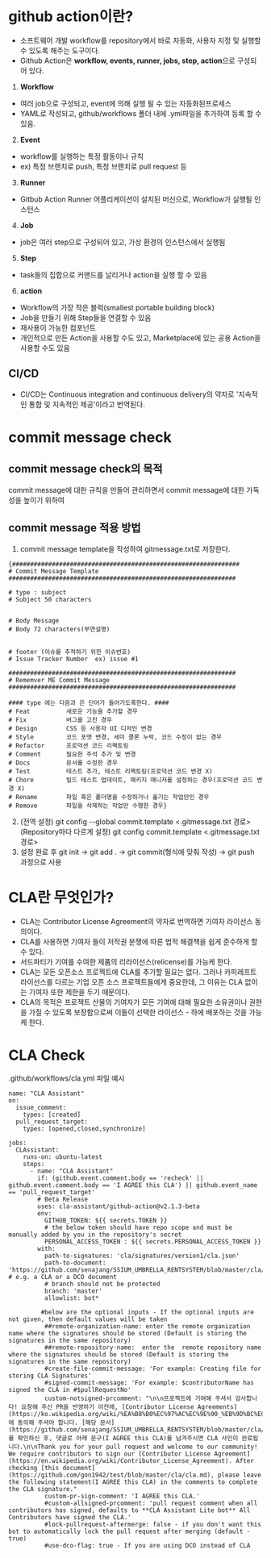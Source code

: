 # github action이란?
- 소프트웨어 개발 workflow를 repository에서 바로 자동화, 사용자 지정 및 실행할 수 있도록 해주는 도구이다.    
- Github Action은 **workflow, events, runner, jobs, step, action**으로 구성되어 있다.
1. **Workflow**
- 여러 job으로 구성되고, event에 의해 실행 될 수 있는 자동화된프로세스
- YAML로 작성되고, github/workflows 폴더 내에 .yml파일을 추가하여 등록 할 수 있음.
2. **Event**
- workflow를 실행하는 특정 활동이나 규칙
- ex) 특정 브랜치로 push, 특정 브랜치로 pull request 등
3. **Runner**
- Gitbub Action Runner 어플리케이션이 설치된 머신으로, Workflow가 실행될 인스턴스
4. **Job**
- job은 여러 step으로 구성되어 있고, 가상 환경의 인스턴스에서 실행됨
5. **Step**
- task들의 집합으로 커맨드를 날리거나 action을 실행 할 수 있음
6. **action**
- Workflow의 가장 작은 블럭(smallest portable building block)
- Job을 만들기 위해 Step들을 연결할 수 있음
- 재사용이 가능한 컴포넌트
- 개인적으로 만든 Action을 사용할 수도 있고, Marketplace에 있는 공용 Action을 사용할 수도 있음

## CI/CD
- CI/CD는 Continuous integration and continuous delivery의 약자로 '지속적인 통합 및 지속적인 제공'이라고 번역된다. 

# commit message check
## commit message check의 목적
commit message에 대한 규칙을 만들어 관리하면서 commit message에 대한 가독성을 높이기 위하여
## commit message 적용 방법
1. commit message template을 작성하여 gitmessage.txt로 저장한다.    
<pre><code>{###############################################################
# Commit Message Template
###############################################################

# type : subject
# Subject 50 characters


# Body Message
# Body 72 characters(부연설명)


# footer (이슈를 추적하기 위한 이슈번호)
# Issue Tracker Number  ex) issue #1

###############################################################
# Rememver ME Commit Message 
###############################################################

#### type 에는 다음과 은 단어가 들어가도록한다. ####
# Feat	        새로운 기능을 추가할 경우
# Fix	        버그를 고친 경우
# Design	    CSS 등 사용자 UI 디자인 변경
# Style	        코드 포맷 변경, 세미 콜론 누락, 코드 수정이 없는 경우
# Refactor	    프로덕션 코드 리팩토링
# Comment	    필요한 주석 추가 및 변경
# Docs	        문서를 수정한 경우
# Test	        테스트 추가, 테스트 리팩토링(프로덕션 코드 변경 X)
# Chore 	    빌드 태스트 업데이트, 패키지 매니저를 설정하는 경우(프로덕션 코드 변경 X)
# Rename	    파일 혹은 폴더명을 수정하거나 옮기는 작업만인 경우
# Remove	    파일을 삭제하는 작업만 수행한 경우}</code></pre>
2. (전역 설정) git config --global commit.template <.gitmessage.txt 경로>
(Repository마다 다르게 설정) git config commit.template <.gitmessage.txt 경로>
3. 설정 완료 후 git init -> git add . -> git commit(형식에 맞춰 작성) -> git push 과정으로 사용   

# CLA란 무엇인가?   
- CLA는 Contributor License Agreement의 약자로 번역하면 기여자 라이선스 동의이다.   
- CLA를 사용하면 기여자 들이 저작권 분쟁에 따른 법적 해결책을 쉽게 준수하게 할 수 있다.    
- 서드파티가 기여를 수여한 제품의 리라이선스(relicense)를 가능케 한다.    
- CLA는 모든 오픈소스 프로젝트에 CLA를 추가할 필요는 없다. 그러나 카피레프트 라이선스를 다르는 기업 오픈 소스 프로젝트들에게 중요한데, 그 이유는 CLA 없이는 기여자 또한 제한을 두기 때문이다.
- CLA의 목적은 프로젝트 산물의 기여자가 모든 기여에 대해 필요한 소유권이나 권한을 가질 수 있도록 보장함으로써 이들이 선택한 라이선스 - 하에 배포하는 것을 가능케 한다.
# CLA Check
.github/workflows/cla.yml 파일 예시
```
name: "CLA Assistant"
on:
  issue_comment:
    types: [created]
  pull_request_target:
    types: [opened,closed,synchronize]

jobs:
  CLAssistant:
    runs-on: ubuntu-latest
    steps:
      - name: "CLA Assistant"
        if: (github.event.comment.body == 'recheck' || github.event.comment.body == 'I AGREE this CLA') || github.event_name == 'pull_request_target'
        # Beta Release
        uses: cla-assistant/github-action@v2.1.3-beta
        env:
          GITHUB_TOKEN: ${{ secrets.TOKEN }}
          # the below token should have repo scope and must be manually added by you in the repository's secret
          PERSONAL_ACCESS_TOKEN : ${{ secrets.PERSONAL_ACCESS_TOKEN }}
        with:
          path-to-signatures: 'cla/signatures/version1/cla.json'
          path-to-document: 'https://github.com/senajang/SSIUM_UMBRELLA_RENTSYSTEM/blob/master/cla/cla.md' # e.g. a CLA or a DCO document
          # branch should not be protected
          branch: 'master'
          allowlist: bot*

         #below are the optional inputs - If the optional inputs are not given, then default values will be taken
          ##remote-organization-name: enter the remote organization name where the signatures should be stored (Default is storing the signatures in the same repository)
          ##remote-repository-name:  enter the  remote repository name where the signatures should be stored (Default is storing the signatures in the same repository)
          #create-file-commit-message: 'For example: Creating file for storing CLA Signatures'
          #signed-commit-message: 'For example: $contributorName has signed the CLA in #$pullRequestNo'
          custom-notsigned-prcomment: "\n\n프로젝트에 기여해 주셔서 감사합니다! 요청해 주신 PR을 반영하기 이전에, [Contributor License Agreements](https://ko.wikipedia.org/wiki/%EA%B8%B0%EC%97%AC%EC%9E%90_%EB%9D%BC%EC%9D%B4%EC%84%A0%EC%8A%A4_%EB%8F%99%EC%9D%98)에 동의해 주셔야 합니다. [해당 문서](https://github.com/senajang/SSIUM_UMBRELLA_RENTSYSTEM/blob/master/cla/cla.md)를 확인하신 후, 댓글로 아래 문구(I AGREE this CLA)를 남겨주시면 CLA 사인이 완료됩니다.\n\nThank you for your pull request and welcome to our community! We require contributors to sign our [Contributor License Agreement](https://en.wikipedia.org/wiki/Contributor_License_Agreement). After checking [this document](https://github.com/gon1942/test/blob/master/cla/cla.md), please leave the following statement(I AGREE this CLA) in the comments to complete the CLA signature."
          custom-pr-sign-comment: 'I AGREE this CLA.'
          #custom-allsigned-prcomment: 'pull request comment when all contributors has signed, defaults to **CLA Assistant Lite bot** All Contributors have signed the CLA.'
          #lock-pullrequest-aftermerge: false - if you don't want this bot to automatically lock the pull request after merging (default - true)
          #use-dco-flag: true - If you are using DCO instead of CLA

```

